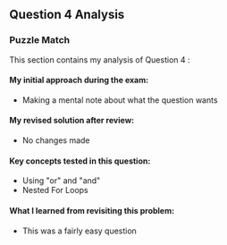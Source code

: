 ## Question 4 Analysis
### Puzzle Match

This section contains my analysis of Question 4 :

#### My initial approach during the exam:
- Making a mental note about what the question wants
  
#### My revised solution after review:
- No changes made
  
#### Key concepts tested in this question:
- Using "or" and "and"
- Nested For Loops
  
#### What I learned from revisiting this problem:
- This was a fairly easy question
